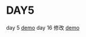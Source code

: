 # DAY5
day 5
[demo](https://jiang-hj.github.io/DAY5/index.html)
day 16 修改
[demo](https://jiang-hj.github.io/DAY5/day16.html)
